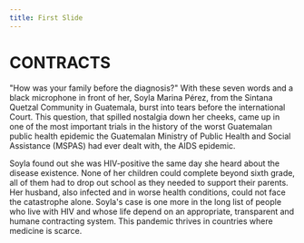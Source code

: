 ```yaml
---
title: First Slide
---
```


# CONTRACTS

"How was your family before the diagnosis?" With these seven words and a black microphone in front of her, Soyla Marina Pérez, from the Sintana Quetzal Community in Guatemala, burst into tears before the international Court. This question, that spilled nostalgia down her cheeks, came up in one of the most important trials in the history of the worst Guatemalan public health epidemic the Guatemalan Ministry of Public Health and Social Assistance (MSPAS) had ever dealt with, the AIDS epidemic.

Soyla found out she was HIV-positive the same day she heard about the disease existence. None of her children could complete beyond sixth grade, all of them had to drop out school as they needed to support their parents. Her husband, also infected and in worse health conditions, could not face the catastrophe alone. Soyla's case is one more in the long list of people who live with HIV and whose life depend on an appropriate, transparent and humane contracting system. This pandemic thrives in countries where medicine is scarce.